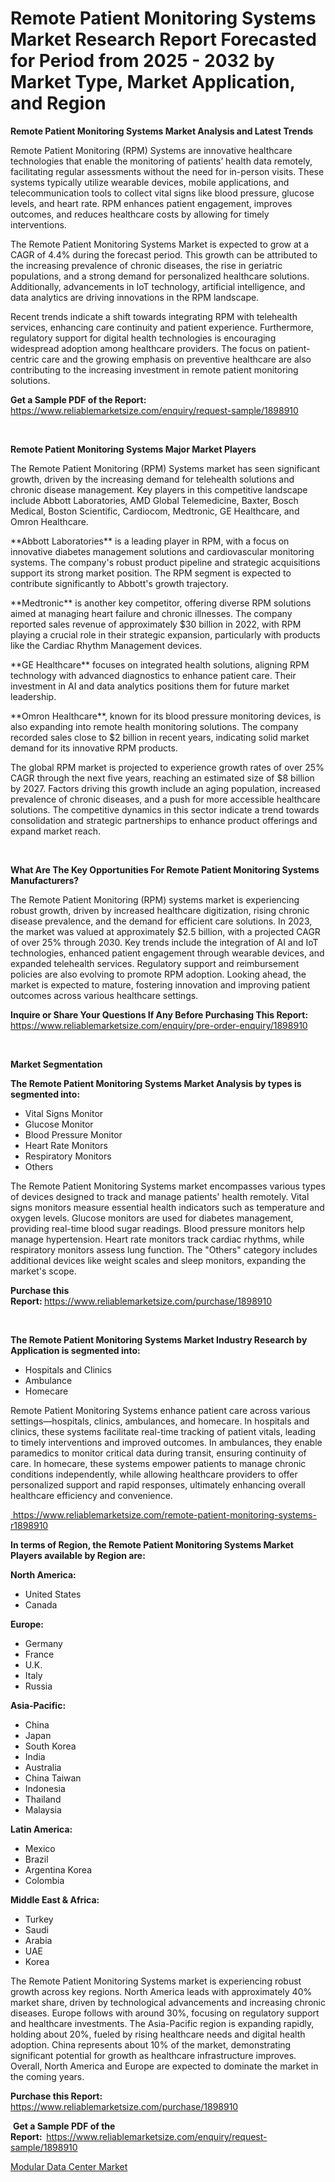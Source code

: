 <p><h1>Remote Patient Monitoring Systems Market Research Report Forecasted for Period from 2025 -  2032 by Market Type, Market Application, and Region</h1></p><p><strong>Remote Patient Monitoring Systems Market Analysis and Latest Trends</strong></p>
<p><p>Remote Patient Monitoring (RPM) Systems are innovative healthcare technologies that enable the monitoring of patients’ health data remotely, facilitating regular assessments without the need for in-person visits. These systems typically utilize wearable devices, mobile applications, and telecommunication tools to collect vital signs like blood pressure, glucose levels, and heart rate. RPM enhances patient engagement, improves outcomes, and reduces healthcare costs by allowing for timely interventions.</p><p>The Remote Patient Monitoring Systems Market is expected to grow at a CAGR of 4.4% during the forecast period. This growth can be attributed to the increasing prevalence of chronic diseases, the rise in geriatric populations, and a strong demand for personalized healthcare solutions. Additionally, advancements in IoT technology, artificial intelligence, and data analytics are driving innovations in the RPM landscape.</p><p>Recent trends indicate a shift towards integrating RPM with telehealth services, enhancing care continuity and patient experience. Furthermore, regulatory support for digital health technologies is encouraging widespread adoption among healthcare providers. The focus on patient-centric care and the growing emphasis on preventive healthcare are also contributing to the increasing investment in remote patient monitoring solutions.</p></p>
<p><strong>Get a Sample PDF of the Report:&nbsp;</strong> <a href="https://www.reliablemarketsize.com/enquiry/request-sample/1898910?utm_campaign=2450&utm_medium=2&utm_source=Github&utm_content=ia&utm_term=09032025&utm_id=remote-patient-monitoring-systems">https://www.reliablemarketsize.com/enquiry/request-sample/1898910</a></p>
<p>&nbsp;</p>
<p><strong>Remote Patient Monitoring Systems Major Market Players</strong></p>
<p><p>The Remote Patient Monitoring (RPM) Systems market has seen significant growth, driven by the increasing demand for telehealth solutions and chronic disease management. Key players in this competitive landscape include Abbott Laboratories, AMD Global Telemedicine, Baxter, Bosch Medical, Boston Scientific, Cardiocom, Medtronic, GE Healthcare, and Omron Healthcare.</p><p>**Abbott Laboratories** is a leading player in RPM, with a focus on innovative diabetes management solutions and cardiovascular monitoring systems. The company's robust product pipeline and strategic acquisitions support its strong market position. The RPM segment is expected to contribute significantly to Abbott's growth trajectory.</p><p>**Medtronic** is another key competitor, offering diverse RPM solutions aimed at managing heart failure and chronic illnesses. The company reported sales revenue of approximately $30 billion in 2022, with RPM playing a crucial role in their strategic expansion, particularly with products like the Cardiac Rhythm Management devices.</p><p>**GE Healthcare** focuses on integrated health solutions, aligning RPM technology with advanced diagnostics to enhance patient care. Their investment in AI and data analytics positions them for future market leadership.</p><p>**Omron Healthcare**, known for its blood pressure monitoring devices, is also expanding into remote health monitoring solutions. The company recorded sales close to $2 billion in recent years, indicating solid market demand for its innovative RPM products.</p><p>The global RPM market is projected to experience growth rates of over 25% CAGR through the next five years, reaching an estimated size of $8 billion by 2027. Factors driving this growth include an aging population, increased prevalence of chronic diseases, and a push for more accessible healthcare solutions. The competitive dynamics in this sector indicate a trend towards consolidation and strategic partnerships to enhance product offerings and expand market reach.</p></p>
<p>&nbsp;</p>
<p><strong>What Are The Key Opportunities For Remote Patient Monitoring Systems Manufacturers?</strong></p>
<p><p>The Remote Patient Monitoring (RPM) systems market is experiencing robust growth, driven by increased healthcare digitization, rising chronic disease prevalence, and the demand for efficient care solutions. In 2023, the market was valued at approximately $2.5 billion, with a projected CAGR of over 25% through 2030. Key trends include the integration of AI and IoT technologies, enhanced patient engagement through wearable devices, and expanded telehealth services. Regulatory support and reimbursement policies are also evolving to promote RPM adoption. Looking ahead, the market is expected to mature, fostering innovation and improving patient outcomes across various healthcare settings.</p></p>
<p><strong>Inquire or Share Your Questions If Any Before Purchasing This Report:</strong> <a href="https://www.reliablemarketsize.com/enquiry/pre-order-enquiry/1898910?utm_campaign=2450&utm_medium=2&utm_source=Github&utm_content=ia&utm_term=09032025&utm_id=remote-patient-monitoring-systems">https://www.reliablemarketsize.com/enquiry/pre-order-enquiry/1898910</a></p>
<p>&nbsp;</p>
<p><strong>Market Segmentation</strong></p>
<p><strong>The Remote Patient Monitoring Systems Market Analysis by types is segmented into:</strong></p>
<p><ul><li>Vital Signs Monitor</li><li>Glucose Monitor</li><li>Blood Pressure Monitor</li><li>Heart Rate Monitors</li><li>Respiratory Monitors</li><li>Others</li></ul></p>
<p><p>The Remote Patient Monitoring Systems market encompasses various types of devices designed to track and manage patients' health remotely. Vital signs monitors measure essential health indicators such as temperature and oxygen levels. Glucose monitors are used for diabetes management, providing real-time blood sugar readings. Blood pressure monitors help manage hypertension. Heart rate monitors track cardiac rhythms, while respiratory monitors assess lung function. The "Others" category includes additional devices like weight scales and sleep monitors, expanding the market's scope.</p></p>
<p><strong>Purchase this Report:&nbsp;</strong><a href="https://www.reliablemarketsize.com/purchase/1898910?utm_campaign=2450&utm_medium=2&utm_source=Github&utm_content=ia&utm_term=09032025&utm_id=remote-patient-monitoring-systems">https://www.reliablemarketsize.com/purchase/1898910</a></p>
<p>&nbsp;</p>
<p><strong>The Remote Patient Monitoring Systems Market Industry Research by Application is segmented into:</strong></p>
<p><ul><li>Hospitals and Clinics</li><li>Ambulance</li><li>Homecare</li></ul></p>
<p><p>Remote Patient Monitoring Systems enhance patient care across various settings—hospitals, clinics, ambulances, and homecare. In hospitals and clinics, these systems facilitate real-time tracking of patient vitals, leading to timely interventions and improved outcomes. In ambulances, they enable paramedics to monitor critical data during transit, ensuring continuity of care. In homecare, these systems empower patients to manage chronic conditions independently, while allowing healthcare providers to offer personalized support and rapid responses, ultimately enhancing overall healthcare efficiency and convenience.</p></p>
<p><a href="https://www.reliablemarketsize.com/remote-patient-monitoring-systems-r1898910?utm_campaign=2450&utm_medium=2&utm_source=Github&utm_content=ia&utm_term=09032025&utm_id=remote-patient-monitoring-systems">&nbsp;https://www.reliablemarketsize.com/remote-patient-monitoring-systems-r1898910</a></p>
<p><strong>In terms of Region, the Remote Patient Monitoring Systems Market Players available by Region are:</strong></p>
<p>
    <p> <strong> North America: </strong>
        <ul>
            <li>United States</li>
            <li>Canada</li>
        </ul>
        </p> 
    <p> <strong> Europe: </strong>
        <ul>
            <li>Germany</li>
            <li>France</li>
            <li>U.K.</li>
            <li>Italy</li>
            <li>Russia</li>
        </ul>
        </p> 
    <p> <strong> Asia-Pacific: </strong>
        <ul>
            <li>China</li>
            <li>Japan</li>
            <li>South Korea</li>
            <li>India</li>
            <li>Australia</li>
            <li>China Taiwan</li>
            <li>Indonesia</li>
            <li>Thailand</li>
            <li>Malaysia</li>
        </ul>
        </p> 
    <p> <strong> Latin America: </strong>
        <ul>
            <li>Mexico</li>
            <li>Brazil</li>
            <li>Argentina Korea</li>
            <li>Colombia</li>
        </ul>
        </p> 
    <p> <strong> Middle East & Africa: </strong>
        <ul>
            <li>Turkey</li>
            <li>Saudi</li>
            <li>Arabia</li>
            <li>UAE</li>
            <li>Korea</li>
        </ul>
    </p>
    </p>
<p><p>The Remote Patient Monitoring Systems market is experiencing robust growth across key regions. North America leads with approximately 40% market share, driven by technological advancements and increasing chronic diseases. Europe follows with around 30%, focusing on regulatory support and healthcare investments. The Asia-Pacific region is expanding rapidly, holding about 20%, fueled by rising healthcare needs and digital health adoption. China represents about 10% of the market, demonstrating significant potential for growth as healthcare infrastructure improves. Overall, North America and Europe are expected to dominate the market in the coming years.</p></p>
<p><strong>Purchase this Report: </strong><a href="https://www.reliablemarketsize.com/purchase/1898910?utm_campaign=2450&utm_medium=2&utm_source=Github&utm_content=ia&utm_term=09032025&utm_id=remote-patient-monitoring-systems">https://www.reliablemarketsize.com/purchase/1898910</a></p>
<p>&nbsp;<strong>Get a Sample PDF of the Report:&nbsp;&nbsp;</strong><a href="https://www.reliablemarketsize.com/enquiry/request-sample/1898910?utm_campaign=2450&utm_medium=2&utm_source=Github&utm_content=ia&utm_term=09032025&utm_id=remote-patient-monitoring-systems">https://www.reliablemarketsize.com/enquiry/request-sample/1898910</a></p>
<p><strong></strong></p>
<p><p><a href="https://github.com/boitafbg/Market-Research-Report-List-1/blob/main/modular-data-center-market.md?utm_campaign=2450&utm_medium=2&utm_source=Github&utm_content=ia&utm_term=09032025&utm_id=remote-patient-monitoring-systems">Modular Data Center Market</a></p></p>